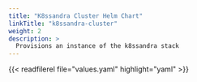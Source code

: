 ```yaml
---
title: "K8ssandra Cluster Helm Chart"
linkTitle: "k8ssandra-cluster"
weight: 2
description: >
  Provisions an instance of the k8ssandra stack
---
```


{{< readfilerel file="values.yaml"  highlight="yaml" >}}
